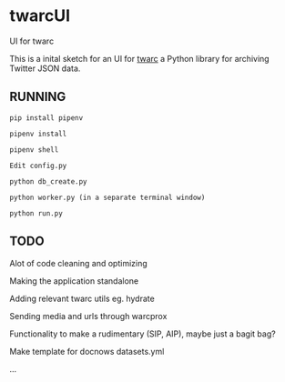 # twarcUI
UI for twarc

This is a inital sketch for an UI for [twarc](https://github.com/DocNow/twarc) a Python library for archiving Twitter JSON data.

## RUNNING

    pip install pipenv

    pipenv install

    pipenv shell

    Edit config.py

    python db_create.py

    python worker.py (in a separate terminal window)

    python run.py



## TODO

Alot of code cleaning and optimizing

Making the application standalone

Adding relevant twarc utils eg. hydrate

Sending media and urls through warcprox

Functionality to make a rudimentary (SIP, AIP), maybe just a bagit bag?

Make template for docnows datasets.yml

...





